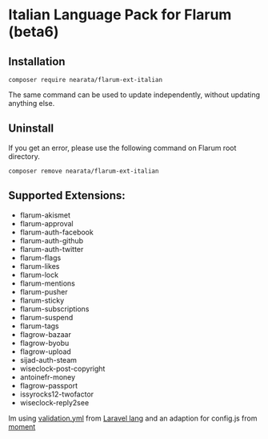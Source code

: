 # Italian Language Pack for Flarum (beta6)

## Installation

```shell
composer require nearata/flarum-ext-italian
```

The same command can be used to update independently, without updating anything else.

## Uninstall

If you get an error, please use the following command on Flarum root directory.

```shell
composer remove nearata/flarum-ext-italian
```

## Supported Extensions:

* flarum-akismet
* flarum-approval
* flarum-auth-facebook
* flarum-auth-github
* flarum-auth-twitter
* flarum-flags
* flarum-likes
* flarum-lock
* flarum-mentions
* flarum-pusher
* flarum-sticky
* flarum-subscriptions
* flarum-suspend
* flarum-tags
* flagrow-bazaar
* flagrow-byobu
* flagrow-upload
* sijad-auth-steam
* wiseclock-post-copyright
* antoinefr-money
* flagrow-passport
* issyrocks12-twofactor
* wiseclock-reply2see

Im using [validation.yml](https://github.com/caouecs/Laravel-lang/blob/master/src/it/validation.php) from [Laravel lang](https://github.com/caouecs/Laravel-lang/) and an adaption for config.js from [moment](https://github.com/moment/moment/blob/develop/locale/it.js)
